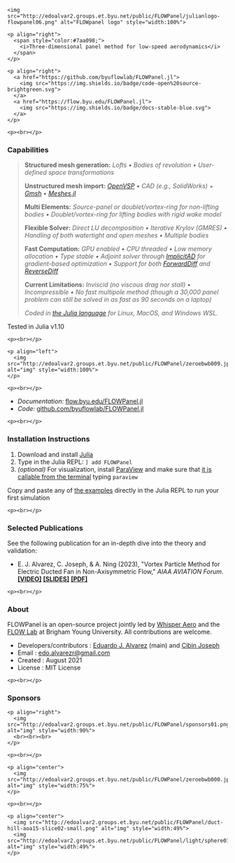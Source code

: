 ```@raw html
<img src="http://edoalvar2.groups.et.byu.net/public/FLOWPanel/julianlogo-flowpanel06.png" alt="FLOWpanel logo" style="width:100%">
```


```@raw html
<p align="right">
  <span style="color:#7aa098;">
    <i>Three-dimensional panel method for low-speed aerodynamics</i>
  </span>
</p>
```

```@raw html
<p align="right">
  <a href="https://github.com/byuflowlab/FLOWPanel.jl">
    <img src="https://img.shields.io/badge/code-open%20source-brightgreen.svg">
  </a>
  <a href="https://flow.byu.edu/FLOWPanel.jl">
    <img src="https://img.shields.io/badge/docs-stable-blue.svg">
  </a>
</p>
```

```@raw html
<p><br></p>
```

### Capabilities

  > **Structured mesh generation:**
  > *Lofts*
  > *• Bodies of revolution*
  > *• User-defined space transformations*
  >
  > **Unstructured mesh import:**
  > *[OpenVSP](https://openvsp.org)*
  > *• CAD (e.g., SolidWorks) + [Gmsh](https://gmsh.info)*
  > *• [Meshes.jl](https://juliageometry.github.io/MeshesDocs)*
  >
  > **Multi Elements:**
  > *Source-panel or doublet/vortex-ring for non-lifting bodies*
  > *• Doublet/vortex-ring for lifting bodies with rigid wake model*
  >
  > **Flexible Solver:**
  > *Direct LU decomposition*
  > *• Iterative Krylov (GMRES)*
  > *• Handling of both watertight and open meshes*
  > *• Multiple bodies*
  >
  > **Fast Computation:**
  > *GPU enabled*
  > *• CPU threaded*
  > *• Low memory allocation*
  > *• Type stable*
  > *• Adjoint solver through [ImplicitAD](https://github.com/byuflowlab/ImplicitAD.jl) for gradient-based optimization*
  > *• Support for both [ForwardDiff](https://github.com/JuliaDiff/ForwardDiff.jl) and [ReverseDiff](https://github.com/JuliaDiff/ReverseDiff.jl)*
  >
  > **Current Limitations:**
  > *Inviscid (no viscous drag nor stall)*
  > *• Incompressible*
  > *• No fast multipole method (though a 30,000 panel problem can still be solved in as fast as 90 seconds on a laptop)*
  >
  > *Coded in [the Julia language](https://www.infoworld.com/article/3284380/what-is-julia-a-fresh-approach-to-numerical-computing.html) for Linux, MacOS, and Windows WSL.*


Tested in Julia v1.10

```@raw html
<p><br></p>
```

```@raw html
<p align="left">
  <img src="http://edoalvar2.groups.et.byu.net/public/FLOWPanel/zeroebwb009.jpg" alt="img" style="width:100%">
</p>
```

```@raw html
<p><br></p>
```

* *Documentation:* [flow.byu.edu/FLOWPanel.jl](https://flow.byu.edu/FLOWPanel.jl)
* *Code:* [github.com/byuflowlab/FLOWPanel.jl](https://github.com/byuflowlab/FLOWPanel.jl)

```@raw html
<p><br></p>
```

### Installation Instructions
1. Download and install [Julia](https://julialang.org/)
2. Type in the Julia REPL: `] add FLOWPanel`
3. *(optional)* For visualization, install [ParaView](https://www.paraview.org/) and make sure that [it is callable from the terminal](https://flow.byu.edu/FLOWUnsteady/installation/general/#paraview) typing `paraview`

Copy and paste any of [the examples](http://flow.byu.edu/FLOWPanel.jl/examples/sweptwing-4p2aoa/) directly in the Julia REPL to run your first simulation

```@raw html
<p><br></p>
```

### Selected Publications
See the following publication for an in-depth dive into the theory and validation:

* E. J. Alvarez, C. Joseph, & A. Ning (2023), "Vortex Particle Method for Electric Ducted Fan in Non-Axisymmetric Flow," *AIAA AVIATION Forum*. [**[VIDEO]**](https://www.youtube.com/watch?v=BQpar3A0X-w&hd=1) [**[SLIDES]**](http://edoalvar2.groups.et.byu.net/public/FLOWUnsteady/alvarez_2023-SLIDES-VPM_for_EDF_in_Non_Axisymmetric_Flow.pdf) [**[PDF]**](https://scholarsarchive.byu.edu/cgi/viewcontent.cgi?article=7676&context=facpub)

```@raw html
<p><br></p>
```

### About
FLOWPanel is an open-source project jointly led by [Whisper Aero](http://whisper.aero/) and the [FLOW Lab](http://flow.byu.edu/) at Brigham Young University.
All contributions are welcome.

  * Developers/contributors : [Eduardo J. Alvarez](https://www.edoalvarez.com/) (main) and [Cibin Joseph](https://github.com/cibinjoseph)
  * Email           : edo.alvarezr@gmail.com
  * Created         : August 2021
  * License         : MIT License

```@raw html
<p><br></p>
```

### Sponsors

```@raw html
<p align="right">
  <img src="http://edoalvar2.groups.et.byu.net/public/FLOWPanel/sponsors01.png" alt="img" style="width:90%">
  <br><br><br>
</p>
```

```@raw html
<p><br></p>
```


```@raw html
<p align="center">
  <img src="http://edoalvar2.groups.et.byu.net/public/FLOWPanel/zeroebwb000.jpg" alt="img" style="width:75%">
</p>
```

```@raw html
<p><br></p>
```

```@raw html
<p align="center">
  <img src="http://edoalvar2.groups.et.byu.net/public/FLOWPanel/duct-hill-aoa15-slice02-small.png" alt="img" style="width:49%">
  <img src="http://edoalvar2.groups.et.byu.net/public/FLOWPanel/light/sphere01_2.gif" alt="img" style="width:49%">
</p>
```

